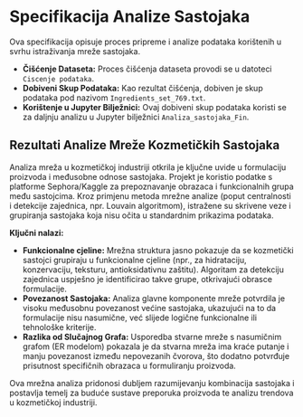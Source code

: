 # Specifikacija Analize Sastojaka

Ova specifikacija opisuje proces pripreme i analize podataka korištenih u svrhu istraživanja mreže sastojaka.

*   **Čišćenje Dataseta:** Proces čišćenja dataseta provodi se u datoteci `Ciscenje podataka`.
*   **Dobiveni Skup Podataka:** Kao rezultat čišćenja, dobiven je skup podataka pod nazivom `Ingredients_set_769.txt`.
*   **Korištenje u Jupyter Bilježnici:** Ovaj dobiveni skup podataka koristi se za daljnju analizu u Jupyter bilježnici `Analiza_sastojaka_Fin`.

## Rezultati Analize Mreže Kozmetičkih Sastojaka

Analiza mreža u kozmetičkoj industriji otkrila je ključne uvide u formulaciju proizvoda i međusobne odnose sastojaka. Projekt je koristio podatke s platforme Sephora/Kaggle za prepoznavanje obrazaca i funkcionalnih grupa među sastojcima. Kroz primjenu metoda mrežne analize (poput centralnosti i detekcije zajednica, npr. Louvain algoritmom), istražene su skrivene veze i grupiranja sastojaka koja nisu očita u standardnim prikazima podataka.

**Ključni nalazi:**
*   **Funkcionalne cjeline:** Mrežna struktura jasno pokazuje da se kozmetički sastojci grupiraju u funkcionalne cjeline (npr., za hidrataciju, konzervaciju, teksturu, antioksidativnu zaštitu). Algoritam za detekciju zajednica uspješno je identificirao takve grupe, otkrivajući obrasce formulacije.
*   **Povezanost Sastojaka:** Analiza glavne komponente mreže potvrdila je visoku međusobnu povezanost većine sastojaka, ukazujući na to da formulacije nisu nasumične, već slijede logične funkcionalne ili tehnološke kriterije.
*   **Razlika od Slučajnog Grafa:** Usporedba stvarne mreže s nasumičnim grafom (ER modelom) pokazala je da stvarna mreža ima kraće putanje i manju povezanost između nepovezanih čvorova, što dodatno potvrđuje prisutnost specifičnih obrazaca u formuliranju proizvoda.

Ova mrežna analiza pridonosi dubljem razumijevanju kombinacija sastojaka i postavlja temelj za buduće sustave preporuka proizvoda te analizu trendova u kozmetičkoj industriji. 
